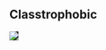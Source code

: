 ## Classtrophobic


<img style="max-width:420px; border:0;background-color:#222;" src="img/meme_happy_010_by_sofidesiings-d4yfc0r.png"></img>